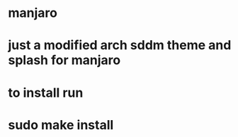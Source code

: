 # manjaro
# just a modified arch sddm theme and splash for manjaro
# to install run 
# sudo make install
